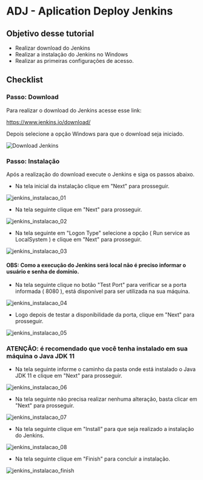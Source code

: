 # ADJ - Aplication Deploy Jenkins

## Objetivo desse tutorial
- Realizar download do Jenkins
- Realizar a instalação do Jenkins no Windows
- Realizar as primeiras configurações de acesso.

## Checklist

### Passo: Download

Para realizar o download do Jenkins acesse esse link:

https://www.jenkins.io/download/

Depois selecione a opção Windows para que o download seja iniciado.

![Download Jenkins](/assets/images/Jenkins/jenkins_download_win.png)


### Passo: Instalação

Após a realização do download execute o Jenkins e siga os passos abaixo.

- Na tela inicial da instalação clique em "Next" para prosseguir.

![jenkins_instalacao_01](/assets/images/Jenkins/jenkins_instalacao_01.png)

- Na tela seguinte clique em "Next" para prosseguir.

![jenkins_instalacao_02](/assets/images/Jenkins/jenkins_instalacao_02.png)

- Na tela seguinte em "Logon Type" selecione a opção ( Run service as LocalSystem ) e clique em "Next" para prosseguir.

![jenkins_instalacao_03](/assets/images/Jenkins/jenkins_instalacao_03.png)

#### OBS: Como a execução do Jenkins será local não é preciso informar o usuário e senha de domínio.

- Na tela seguinte clique no botão "Test Port" para verificar se a porta informada ( 8080 ), está disponível para ser utilizada na sua máquina.

![jenkins_instalacao_04](/assets/images/Jenkins/jenkins_instalacao_04.png)

- Logo depois de testar a disponibilidade da porta, clique em "Next" para prosseguir.

![jenkins_instalacao_05](/assets/images/Jenkins/jenkins_instalacao_05.png)

### ATENÇÃO: é recomendado que você tenha instalado em sua máquina o Java JDK 11

- Na tela seguinte informe o caminho da pasta onde está instalado o Java JDK 11 e clique em "Next" para prosseguir.

![jenkins_instalacao_06](/assets/images/Jenkins/jenkins_instalacao_06.png)

- Na tela seguinte não precisa realizar nenhuma alteração, basta clicar em "Next" para prosseguir.

![jenkins_instalacao_07](/assets/images/Jenkins/jenkins_instalacao_07.png)

- Na tela seguinte clique em "Install" para que seja realizado a instalação do Jenkins.

![jenkins_instalacao_08](/assets/images/Jenkins/jenkins_instalacao_08.png)

- Na tela seguinte clique em "Finish" para concluir a instalação.

![jenkins_instalacao_finish](/assets/images/Jenkins/jenkins_instalacao_finish.png)

